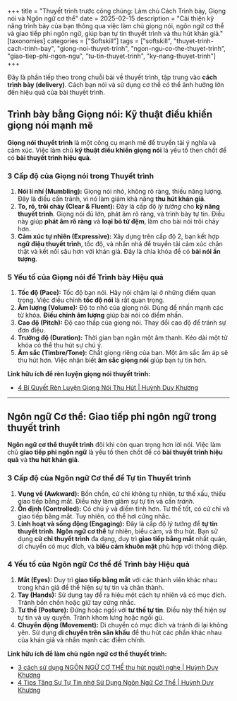 +++
title = "Thuyết trình trước công chúng: Làm chủ Cách Trình bày, Giọng nói và Ngôn ngữ cơ thể"
date = 2025-02-15
description = "Cải thiện kỹ năng trình bày của bạn thông qua việc làm chủ giọng nói, ngôn ngữ cơ thể và giao tiếp phi ngôn ngữ, giúp bạn tự tin thuyết trình và thu hút khán giả."
[taxonomies]
categories = ["Softskill"]
tags = ["softskill", "thuyet-trinh-cach-trinh-bay", "giong-noi-thuyet-trinh", "ngon-ngu-co-the-thuyet-trinh", "giao-tiep-phi-ngon-ngu", "tu-tin-thuyet-trinh", "ky-nang-thuyet-trinh"]
+++

Đây là phần tiếp theo trong chuỗi bài về thuyết trình, tập trung vào **cách trình bày (delivery)**. Cách bạn nói và sử dụng cơ thể có thể ảnh hưởng lớn đến hiệu quả của bài thuyết trình.

## Trình bày bằng Giọng nói: Kỹ thuật điều khiển giọng nói mạnh mẽ

**Giọng nói thuyết trình** là một công cụ mạnh mẽ để truyền tải ý nghĩa và cảm xúc. Việc làm chủ **kỹ thuật điều khiển giọng nói** là yếu tố then chốt để có **bài thuyết trình hiệu quả**.

### 3 Cấp độ của Giọng nói trong Thuyết trình

1.  **Nói lí nhí (Mumbling):** Giọng nói nhỏ, không rõ ràng, thiếu năng lượng. Đây là điều cần tránh, vì nó làm giảm khả năng **thu hút khán giả**.
2.  **To, rõ, trôi chảy (Clear & Fluent):** Đây là cấp độ *lý tưởng* cho **kỹ năng thuyết trình**. Giọng nói đủ lớn, phát âm rõ ràng, và trình bày tự tin. Điều này giúp **phát âm rõ ràng** và **loại bỏ từ đệm**, làm cho bài nói trôi chảy hơn.
3.  **Cảm xúc tự nhiên (Expressive):** Xây dựng trên cấp độ 2, bạn kết hợp **ngữ điệu thuyết trình**, tốc độ, và nhấn nhá để truyền tải cảm xúc chân thật và kết nối sâu hơn với khán giả. Đây là chìa khóa để có **bài nói ấn tượng**.

### 5 Yếu tố của Giọng nói để Trình bày Hiệu quả

1.  **Tốc độ (Pace):** Tốc độ bạn nói. Hãy nói chậm lại ở những điểm quan trọng. Việc điều chỉnh **tốc độ nói** là rất quan trọng.
2.  **Âm lượng (Volume):** Độ to nhỏ của giọng nói. Dùng để nhấn mạnh các từ khóa. **Điều chỉnh âm lượng** giúp bài nói có điểm nhấn.
3.  **Cao độ (Pitch):** Độ cao thấp của giọng nói. Thay đổi cao độ để tránh sự đơn điệu.
4.  **Trường độ (Duration):** Thời gian bạn ngân một âm thanh. Kéo dài một từ khóa có thể thu hút sự chú ý.
5.  **Âm sắc (Timbre/Tone):** Chất giọng riêng của bạn. Một âm sắc ấm áp sẽ thu hút hơn. Việc nhận biết **âm sắc giọng nói** giúp bạn tự tin hơn.

**Link hữu ích để rèn luyện giọng nói thuyết trình:**
- [4 Bí Quyết Rèn Luyện Giọng Nói Thu Hút | Huỳnh Duy Khương](https://www.youtube.com/watch?v=GRiQ80T9RZI)

---

## Ngôn ngữ Cơ thể: Giao tiếp phi ngôn ngữ trong thuyết trình

**Ngôn ngữ cơ thể thuyết trình** đôi khi còn quan trọng hơn lời nói. Việc làm chủ **giao tiếp phi ngôn ngữ** là yếu tố then chốt để có **bài thuyết trình hiệu quả** và **thu hút khán giả**.

### 3 Cấp độ của Ngôn ngữ Cơ thể để Tự tin Thuyết trình

1.  **Vụng về (Awkward):** Bồn chồn, cử chỉ không tự nhiên, tư thế xấu, thiếu giao tiếp bằng mắt. Điều này làm giảm sự tự tin và cần *tránh*.
2.  **Ổn định (Controlled):** Có chủ ý và điềm tĩnh hơn. Tư thế tốt, có cử chỉ và giao tiếp bằng mắt. Tuy nhiên, có thể hơi cứng nhắc.
3.  **Linh hoạt và sống động (Engaging):** Đây là cấp độ *lý tưởng* để **tự tin thuyết trình**. **Ngôn ngữ cơ thể** tự nhiên, biểu cảm, và thu hút. Bạn sử dụng **cử chỉ thuyết trình** đa dạng, duy trì **giao tiếp bằng mắt** nhất quán, di chuyển có mục đích, và **biểu cảm khuôn mặt** phù hợp với thông điệp.

### 4 Yếu tố của Ngôn ngữ Cơ thể để Trình bày Hiệu quả

1.  **Mắt (Eyes):** Duy trì **giao tiếp bằng mắt** với các thành viên khác nhau trong khán giả để thể hiện sự tự tin và chân thành.
2.  **Tay (Hands):** Sử dụng tay để ra hiệu một cách tự nhiên và có mục đích. Tránh bồn chồn hoặc giữ tay cứng nhắc.
3.  **Tư thế (Posture):** Đứng hoặc ngồi với **tư thế tự tin**. Điều này thể hiện sự tự tin và uy quyền. Tránh khom lưng hoặc ngồi gù.
4.  **Chuyển động (Movement):** Di chuyển có mục đích và tránh đi lại không yên. Sử dụng **di chuyển trên sân khấu** để thu hút các phần khác nhau của khán giả và nhấn mạnh các điểm chính.

**Link hữu ích để làm chủ ngôn ngữ cơ thể thuyết trình:**
- [3 cách sử dụng NGÔN NGỮ CƠ THỂ thu hút người nghe | Huỳnh Duy Khương](https://www.youtube.com/watch?v=xPY9EHVp_1E)
- [4 Tips Tăng Sự Tự Tin nhờ Sử Dụng Ngôn Ngữ Cơ Thể | Huỳnh Duy Khương](https://www.youtube.com/watch?v=TeWXTbm3MmE)